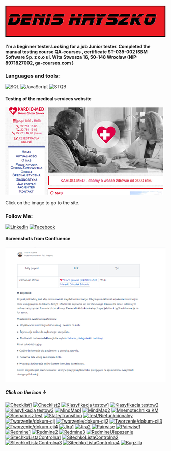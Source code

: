 [![Header](https://github.com/Denis198421/Denis198421/blob/main/assets/1.png)](https://www.linkedin.com/in/denis-hryszko-023a02254/)

 #### I'm a beginner tester.Looking for a job Junior tester. Completed the manual testing course QA-courses , certificate ST-035-002 ISBM Software Sp. z o.o ul. Wita Stwosza 16, 50-148 Wrocław (NIP: 8971827002, ga-courses.com )


### Languages and tools:
![SQL](https://img.shields.io/badge/-SQL-090909?style=for-the-badge&logo=SQL&logoColor=E9D54D)
![JavaScript](https://img.shields.io/badge/-JavaScript-090909?style=for-the-badge&logo=JavaScript&logoColor=E9D54D)
![STQB](https://img.shields.io/badge/-STQB-090909?style=for-the-badge&logo=STQB&logoColor=E9D54D)

#### Testing of the medical services website
[![DIV](https://github.com/Denis198421/Denis198421/blob/main/assets/MD.png)](https://www.mozmarki.pl/)

Click on the image to go to the site.

### Follow Me:
[![LinkedIn](https://img.shields.io/badge/-LinkedIn-090909?style=for-the-badge&logo=linkedin&logoColor=007BB6)](https://www.linkedin.com/in/denis-hryszko-023a02254/)
[![Facebook](https://img.shields.io/badge/-Facebook-090909?style=for-the-badge&logo=Facebook&logoColor=1195F5)](https://www.facebook.com/profile.php?id=100011239298831)

#### Screenshots from Confluence
![Div](https://github.com/Denis198421/Denis198421/blob/main/assets/Projekt.png)

##### Click on the icon ↓
[![Checklist1](https://img.shields.io/badge/-<Checklist1>-FFFF00)](https://github.com/Denis198421/Denis198421/blob/main/assets/Check%20List%20..(1).xlsx.png)
[![Checklist2](https://img.shields.io/badge/-<Checklist2>-FFFF00)](https://github.com/Denis198421/Denis198421/blob/main/assets/Check%20List..%20(2).xlsx.png)
[![Klasyfikacja testow1](https://img.shields.io/badge/-<Klasyfikacja/testow1>-FF0000)](https://github.com/Denis198421/Denis198421/blob/main/assets/Klasyfikacja%20testow1.png)
[![Klasyfikacja testow2](https://img.shields.io/badge/-<Klasyfikacja/testow2>-FF0000)](https://github.com/Denis198421/Denis198421/blob/main/assets/Klasyfikacja%20testow2.png)
[![Klasyfikacja testow3](https://img.shields.io/badge/-<Klasyfikacja/testow3>-FF0000)](https://github.com/Denis198421/Denis198421/blob/main/assets/Klasyfikacja%20testow3.png)
[![MindMap1](https://img.shields.io/badge/-<MindMap1>-00FF00)](https://github.com/Denis198421/Denis198421/blob/main/assets/Mindmap1.png)
[![MindMap2](https://img.shields.io/badge/-<MindMap2>-00FF00)](https://github.com/Denis198421/Denis198421/blob/main/assets/Mindmap2.png)
[![Mnemotechnika KM](https://img.shields.io/badge/-<MnemotechnikaKM>-0000FF)](https://github.com/Denis198421/Denis198421/blob/main/assets/Mnemotechniki%20.png)
[![ScenariuszTest](https://img.shields.io/badge/-<ScenariuszTest>-FF00FF)](https://github.com/Denis198421/Denis198421/blob/main/assets/Scenariusz..png)
[![State/Transition](https://img.shields.io/badge/-<State/Transition>-F0E68C)](https://github.com/Denis198421/Denis198421/blob/main/assets/State%20Transition1.png)
[![Test/Niefunkcionalny](https://img.shields.io/badge/-<Test/Niefunkcionalny>-B0C4DE)](https://github.com/Denis198421/Denis198421/blob/main/assets/Test%20niefunkcionalny.png)
[![Tworzenie/dokum-cji](https://img.shields.io/badge/-<Tworzenie/dokumentacji1>-00CED1)](https://github.com/Denis198421/Denis198421/blob/main/assets/dokumentacja1.png)
[![Tworzenie/dokum-cji2](https://img.shields.io/badge/-<Tworzenie/dokumentacji2>-00CED1)](https://github.com/Denis198421/Denis198421/blob/main/assets/dokumentacja2.png)
[![Tworzenie/dokum-cji3](https://img.shields.io/badge/-<Tworzenie/dokumentacji3>-00CED1)](https://github.com/Denis198421/Denis198421/blob/main/assets/dokumentacja3.png)
[![Tworzenie/dokum-cji4](https://img.shields.io/badge/-<Tworzenie/dokumentacji4>-00CED1)](https://github.com/Denis198421/Denis198421/blob/main/assets/dokumentacja4.png)
[![Jira1](https://img.shields.io/badge/-<Jira1>-FF8C00)](https://github.com/Denis198421/Denis198421/blob/main/assets/jira1.png)
[![Jira2](https://img.shields.io/badge/-<Jira2>-FF8C00)](https://github.com/Denis198421/Denis198421/blob/main/assets/jira2.png)
[![Pairwise](https://img.shields.io/badge/-<Pairwise>-FFD700)](https://github.com/Denis198421/Denis198421/blob/main/assets/pairwise.png)
[![Pairwise1](https://img.shields.io/badge/-<Pairwise1>-FFD700)](https://github.com/Denis198421/Denis198421/blob/main/assets/pairwise1.png)
[![Redmine1](https://img.shields.io/badge/-<Redmine1>-8B0000)](https://github.com/Denis198421/Denis198421/blob/main/assets/redmine1.png)
[![Redmine2](https://img.shields.io/badge/-<Redmine2>-8B0000)](https://github.com/Denis198421/Denis198421/blob/main/assets/redmine2.png)
[![Redmine3](https://img.shields.io/badge/-<Redmine3>-8B0000)](https://github.com/Denis198421/Denis198421/blob/main/assets/redmine3.png)
[![RedmineUlepszenie](https://img.shields.io/badge/-<RedmineUlepszenie>-8B0000)](https://github.com/Denis198421/Denis198421/blob/main/assets/uliepszenie%20redmine.png)
[![SitechkoListaControlna1](https://img.shields.io/badge/-<SitechkoListaControlna1>-2F4F4F)](https://github.com/Denis198421/Denis198421/blob/main/assets/siatechko%201.png)
[![SitechkoListaControlna2](https://img.shields.io/badge/-<SitechkoListaControlna2>-2F4F4F)](https://github.com/Denis198421/Denis198421/blob/main/assets/siatechko%202.png)
[![SitechkoListaControlna3](https://img.shields.io/badge/-<SitechkoListaControlna3>-2F4F4F)](https://github.com/Denis198421/Denis198421/blob/main/assets/siatechko%203.png)
[![SitechkoListaControlna4](https://img.shields.io/badge/-<SitechkoListaControlna4>-2F4F4F)](https://github.com/Denis198421/Denis198421/blob/main/assets/siatechko%204.png)
[![Bugzilla](https://img.shields.io/badge/-<Bugzilla>-000000)](https://github.com/Denis198421/Denis198421/blob/main/assets/Bugzilla.png)

